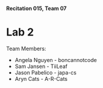 #### Recitation 015, Team 07
# Lab 2

Team Members: 
 - Angela Nguyen - boncannotcode
 - Sam Jansen - TiiLeaf
 - Jason Pabelico - japa-cs
 - Aryn Cats - A-R-Cats
